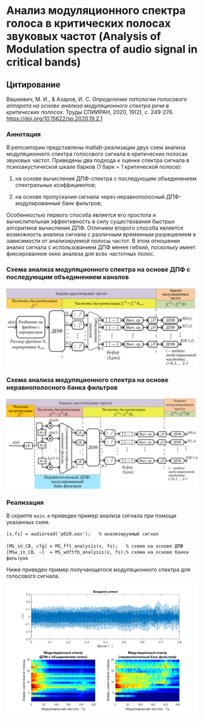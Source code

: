 # Анализ модуляционного спектра голоса в критических полосах звуковых частот (Analysis of Modulation spectra of audio signal in critical bands)

## Цитирование
Вашкевич, М. И., & Азаров, И. С. *Определение патологии голосового аппарата на основе анализа модуляционного спектра речи в критических полосах*. Труды СПИИРАН, 2020, 19(2), с. 249-276. https://doi.org/10.15622/sp.2020.19.2.1

### Аннотация
В репозитории представлены matlab-реализации двух схем анализа модуляционного спектра голосового сигнала в критических полосах звуковых частот. Приведены два подхода к оценке спектра сигнала в психоакустической шкале барков (1 барк = 1 критической полосе):

1) на основе вычисления ДПФ-спектра с последующим объединением спектральных коэффициентов;

2) на основе пропускания сигнала через неравнополосный ДПФ-модулированный банк фильтров;

Особенностью первого способа является его простота и вычислительная эффективность в силу существования быстрых алгоритмов вычисления ДПФ. Отличием второго способа является возможность анализа сигнала с различным временным разрешением в зависимости от анализируемой полосы частот. В этом отношении анализ сигнала с использованием ДПФ менее гибкий, поскольку имеет фиксированное окно анализа для всех частотных полос.

### Схема анализа модуляционного спектра на основе ДПФ с последующим объединением каналов 
<img src="img/scheme_DFT_approach.png" width="700">

### Схема анализа модуляционного спектра на основе неравнополосного банка фильтров
<img src="img/scheme_FB_approach.png" width="700">

### Реализация

В скрипте ```main.m``` приведен пример анализа сигнала при помощи указанных схем.

```
[x,fs] = audioread('p020.wav');   % анализируемый сигнал

[MS_in_CB, cfg] = MS_fft_analysis(x, fs);   % схема на основе ДПФ
[MSw_in_CB, ~]  = MS_wdftfb_analysis(x, fs);% схема на основе банка фильтров
```
Ниже приведен пример получающегося модуляционного спектра для голосового сигнала.

<img src="img/analysis_example.png" width="700">

